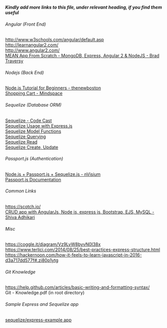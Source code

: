 **_Kindly add more links to this file, under relevant heading, if you find them useful_**

###### Angular (Front End)
http://www.w3schools.com/angular/default.asp <br />
http://learnangular2.com/ <br />
http://www.angular2.com/ <br />
[MEAN App From Scratch - MongoDB, Express, Angular 2 & NodeJS - Brad Traversy](https://www.youtube.com/watch?v=PFP0oXNNveg) <br />

###### Nodejs (Back End)
[Node.js Tutorial for Beginners - thenewboston](https://www.youtube.com/watch?v=-u-j7uqU7sI&index=1&list=PL6gx4Cwl9DGBMdkKFn3HasZnnAqVjzHn_) <br />
[Shopping Cart - Mindspace](https://www.youtube.com/watch?v=56TizEw2LgI&list=PL55RiY5tL51rajp7Xr_zk-fCFtzdlGKUp&index=1) <br />

###### Sequelize (Database ORM)
[Sequelize - Code Cast](https://www.youtube.com/watch?v=qsDvJrGMSUY&list=PL5ze0DjYv5DYBDfl0vF_VRxEu8JdTIHlR) <br />
[Sequelize Usage with Express.js](http://docs.sequelizejs.com/en/1.7.0/articles/express/) <br />
[Sequelize Model Functions](http://docs.sequelizejs.com/en/latest/api/model/) <br />
[Sequelize Querying](http://docs.sequelizejs.com/en/latest/docs/querying/) <br />
[Sequelize Read](http://docs.sequelizejs.com/en/latest/docs/models-usage/) <br />
[Sequelize Create, Update](http://docs.sequelizejs.com/en/latest/docs/instances/) <br />

###### Passport.js (Authentication)
[Node.js + Passport.js + Sequelize.js - nVisium](https://www.youtube.com/watch?v=vDdJBpOhTNo) <br />
[Passport.js Documentation](http://passportjs.org/docs/overview) <br />

###### Common Links
https://scotch.io/ <br />
[CRUD app with AngularJs, Node js, express js, Bootstrap, EJS, MySQL - Shiva Adhikari](https://www.youtube.com/watch?v=wz-ZkLB7ozo) <br />

###### Misc
https://coggle.it/diagram/Vz9LvW8byvN0I38x <br />
https://www.terlici.com/2014/08/25/best-practices-express-structure.html <br />
https://hackernoon.com/how-it-feels-to-learn-javascript-in-2016-d3a717dd577f#.zi80p1ytg <br />

###### Git Knowledge
https://help.github.com/articles/basic-writing-and-formatting-syntax/ <br />
Git - Knowledge.pdf (in root directory)

###### Sample Express and Sequelize app
[sequelize/express-example app](https://github.com/sequelize/express-example) <br />
